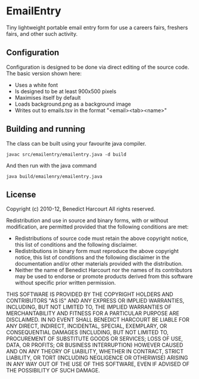 EmailEntry
==========

Tiny lightweight portable email entry form for use a careers fairs, freshers
fairs, and other such activity.

Configuration
-------------

Configuration is designed to be done via direct editing of the source code.
The basic version shown here:
 - Uses a white font
 - Is designed to be at least 900x500 pixels
 - Maximises itself by default
 - Loads background.png as a background image
 - Writes out to emails.tsv in the format "&lt;email&gt;&lt;tab&gt;&lt;name&gt;"

Building and running
--------------------

The class can be built using your favourite java compiler.

``` javac src/emailentry/emailentry.java -d build ```

And then run with the java command

``` java build/emailenry/emailentry.java ```

License
-------

Copyright (c) 2010-12, Benedict Harcourt
All rights reserved.

Redistribution and use in source and binary forms, with or without
modification, are permitted provided that the following conditions are met:
* Redistributions of source code must retain the above copyright
  notice, this list of conditions and the following disclaimer.
* Redistributions in binary form must reproduce the above copyright
  notice, this list of conditions and the following disclaimer in the
  documentation and/or other materials provided with the distribution.
* Neither the name of Benedict Harcourt nor the
  names of its contributors may be used to endorse or promote products
  derived from this software without specific prior written permission.

THIS SOFTWARE IS PROVIDED BY THE COPYRIGHT HOLDERS AND CONTRIBUTORS "AS IS" AND
ANY EXPRESS OR IMPLIED WARRANTIES, INCLUDING, BUT NOT LIMITED TO, THE IMPLIED
WARRANTIES OF MERCHANTABILITY AND FITNESS FOR A PARTICULAR PURPOSE ARE
DISCLAIMED. IN NO EVENT SHALL BENEDICT HARCOURT BE LIABLE FOR ANY
DIRECT, INDIRECT, INCIDENTAL, SPECIAL, EXEMPLARY, OR CONSEQUENTIAL DAMAGES
(INCLUDING, BUT NOT LIMITED TO, PROCUREMENT OF SUBSTITUTE GOODS OR SERVICES;
LOSS OF USE, DATA, OR PROFITS; OR BUSINESS INTERRUPTION) HOWEVER CAUSED AND
ON ANY THEORY OF LIABILITY, WHETHER IN CONTRACT, STRICT LIABILITY, OR TORT
(INCLUDING NEGLIGENCE OR OTHERWISE) ARISING IN ANY WAY OUT OF THE USE OF THIS
SOFTWARE, EVEN IF ADVISED OF THE POSSIBILITY OF SUCH DAMAGE.

